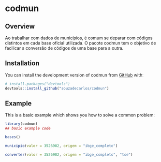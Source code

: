 
<!-- README.md is generated from README.Rmd. Please edit that file -->
# codmun

<!-- badges: start -->
<!-- badges: end -->

## Overview

Ao trabalhar com dados de municípios, é comum se deparar com códigos distintos em cada base oficial utilizada. O pacote codmun tem o objetivo de facilicar a conversão de códigos de uma base para a outra.

## Installation

You can install the development version of codmun from [GitHub](https://github.com/) with:

``` r
# install.packages("devtools")
devtools::install_github("souzadecarlos/codmun")
```

## Example

This is a basic example which shows you how to solve a common problem:

``` r
library(codmun)
## basic example code
```

``` r
bases()
```

``` r
municipio(valor = 3526902, origem = "ibge_completo")
```

``` r
converter(valor = 3526902, origem = "ibge_completo", "tse")
```


